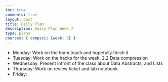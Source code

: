 ```yaml
---
toc: true
comments: true
layout: post
title: Daily Plan 
description: Daily Plan Week 7
type: plans
courses: { compsci: {week: 7} }
---
```


- Monday: Work on the team teach and hopefully finish it 
- Tuesday: Work on the hacks for the week, 2.2 Data compression
- Wednesday: Present infront of the class about Data Abstracts, and Lists
- Thursday: Work on review ticket and lab notebook
- Friday: